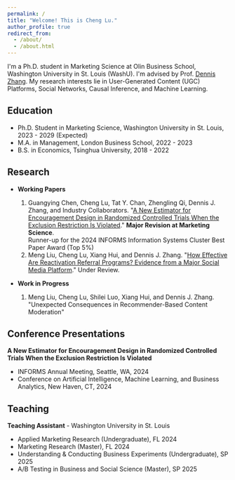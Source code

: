 ```yaml
---
permalink: /
title: "Welcome! This is Cheng Lu."
author_profile: true
redirect_from: 
  - /about/
  - /about.html
---
```


I'm a Ph.D. student in Marketing Science at Olin Business School, Washington University in St. Louis (WashU). I'm advised by Prof. [Dennis Zhang](http://denniszhang.org/). My research interests lie in User-Generated Content (UGC) Platforms, Social Networks, Causal Inference, and Machine Learning.

Education
------
+ Ph.D. Student in Marketing Science, Washington University in St. Louis, 2023 - 2029 (Expected)
+ M.A. in Management, London Business School, 2022 - 2023
+ B.S. in Economics, Tsinghua University, 2018 - 2022

Research
------
+ **Working Papers**
  1. Guangying Chen, Cheng Lu, Tat Y. Chan, Zhengling Qi, Dennis J. Zhang, and Industry Collaborators. "[A New Estimator for Encouragement Design in Randomized Controlled Trials When the Exclusion Restriction Is Violated](https://papers.ssrn.com/sol3/papers.cfm?abstract_id=4864490)." **Major Revision at Marketing Science**. <br />
       Runner-up for the 2024 INFORMS Information Systems Cluster Best Paper Award (Top 5%)
  2. Meng Liu, Cheng Lu, Xiang Hui, and Dennis J. Zhang. "[How Effective Are Reactivation Referral Programs? Evidence from a Major Social Media Platform](https://papers.ssrn.com/sol3/papers.cfm?abstract_id=5086150)." Under Review. <br />
  
+ **Work in Progress**
  1. Meng Liu, Cheng Lu, Shilei Luo, Xiang Hui, and Dennis J. Zhang. "Unexpected Consequences in Recommender-Based Content Moderation"

Conference Presentations
------
**A New Estimator for Encouragement Design in Randomized Controlled Trials When the Exclusion Restriction Is Violated**
+ INFORMS Annual Meeting, Seattle, WA, 2024
+ Conference on Artificial Intelligence, Machine Learning, and Business Analytics, New Haven, CT, 2024

Teaching
------
**Teaching Assistant** - Washington University in St. Louis
+ Applied Marketing Research (Undergraduate), FL 2024
+ Marketing Research (Master),  FL 2024
+ Understanding & Conducting Business Experiments (Undergraduate),  SP 2025
+ A/B Testing in Business and Social Science (Master),  SP 2025
